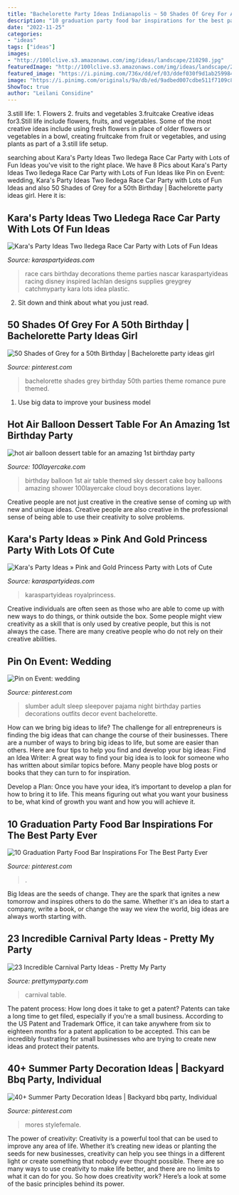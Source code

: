 ```yaml
---
title: "Bachelorette Party Ideas Indianapolis ~ 50 Shades Of Grey For A 50th Birthday"
description: "10 graduation party food bar inspirations for the best party ever"
date: "2022-11-25"
categories:
- "ideas"
tags: ["ideas"]
images:
- "http://100lclive.s3.amazonaws.com/img/ideas/landscape/210298.jpg"
featuredImage: "http://100lclive.s3.amazonaws.com/img/ideas/landscape/210298.jpg"
featured_image: "https://i.pinimg.com/736x/dd/ef/03/ddef030f9d1ab25998403d8661121a61.jpg"
image: "https://i.pinimg.com/originals/9a/db/ed/9adbed007cdbe511f7109c8993b81f7d.jpg"
ShowToc: true
author: "Leilani Considine"
---
```



3.still life: 1. Flowers 2. fruits and vegetables 3.fruitcake
Creative ideas for3.Still life include flowers, fruits, and vegetables. Some of the most creative ideas include using fresh flowers in place of older flowers or vegetables in a bowl, creating fruitcake from fruit or vegetables, and using plants as part of a 3.still life setup.

	

		
searching about Kara&#039;s Party Ideas Two lledega Race Car Party with Lots of Fun Ideas you've visit to the right place. We have 8 Pics about Kara&#039;s Party Ideas Two lledega Race Car Party with Lots of Fun Ideas like Pin on Event: wedding, Kara&#039;s Party Ideas Two lledega Race Car Party with Lots of Fun Ideas and also 50 Shades of Grey for a 50th Birthday | Bachelorette party ideas girl. Here it is:
		
    
## Kara&#039;s Party Ideas Two Lledega Race Car Party With Lots Of Fun Ideas

<img loading=lazy src="http://karaspartyideas.com/wp-content/uploads/2013/10/two-lledega-26.jpg" onerror="this.onerror=null;this.src='https://tse4.mm.bing.net/th?id=OIP.vWM0AJk7xrsoElNilXng3gHaLG&amp;pid=15.1';" alt="Kara&#039;s Party Ideas Two lledega Race Car Party with Lots of Fun Ideas">

_Source: karaspartyideas.com_

>race cars birthday decorations theme parties nascar karaspartyideas racing disney inspired lachlan designs supplies greygrey catchmyparty kara lots idea plastic. 

	

2. Sit down and think about what you just read.

    
## 50 Shades Of Grey For A 50th Birthday | Bachelorette Party Ideas Girl

<img loading=lazy src="https://i.pinimg.com/736x/da/d4/be/dad4beb156539dccf52233ea9106056c.jpg" onerror="this.onerror=null;this.src='https://tse4.mm.bing.net/th?id=OIP.yzX0RoYxY8jtMm3b3UzfKAHaJ4&amp;pid=15.1';" alt="50 Shades of Grey for a 50th Birthday | Bachelorette party ideas girl">

_Source: pinterest.com_

>bachelorette shades grey birthday 50th parties theme romance pure themed. 

	

1. Use big data to improve your business model

    
## Hot Air Balloon Dessert Table For An Amazing 1st Birthday Party

<img loading=lazy src="http://100lclive.s3.amazonaws.com/img/ideas/landscape/210298.jpg" onerror="this.onerror=null;this.src='https://tse3.mm.bing.net/th?id=OIP.IaTPCoYtODhBef9H9o1ZcgHaLH&amp;pid=15.1';" alt="hot air balloon dessert table for an amazing 1st birthday party">

_Source: 100layercake.com_

>birthday balloon 1st air table themed sky dessert cake boy balloons amazing shower 100layercake cloud boys decorations layer. 

	

Creative people are not just creative in the creative sense of coming up with new and unique ideas. Creative people are also creative in the professional sense of being able to use their creativity to solve problems.

    
## Kara&#039;s Party Ideas » Pink And Gold Princess Party With Lots Of Cute

<img loading=lazy src="https://karaspartyideas.com/wp-content/uploads/2013/09/pink-28.jpg" onerror="this.onerror=null;this.src='https://tse2.mm.bing.net/th?id=OIP.C5JnnPK1UYWdsveDpmOLPQHaLH&amp;pid=15.1';" alt="Kara&#039;s Party Ideas » Pink and Gold Princess Party with Lots of Cute">

_Source: karaspartyideas.com_

>karaspartyideas royalprincess. 

	

Creative individuals are often seen as those who are able to come up with new ways to do things, or think outside the box. Some people might view creativity as a skill that is only used by creative people, but this is not always the case. There are many creative people who do not rely on their creative abilities.

    
## Pin On Event: Wedding

<img loading=lazy src="https://i.pinimg.com/736x/e0/bd/f7/e0bdf7be54c4f00d1bf8f1c45ef172c7--sleep-hens.jpg" onerror="this.onerror=null;this.src='https://tse4.mm.bing.net/th?id=OIP.xiRDJ0eG4z7rEeKdNitFDQHaJ3&amp;pid=15.1';" alt="Pin on Event: wedding">

_Source: pinterest.com_

>slumber adult sleep sleepover pajama night birthday parties decorations outfits decor event bachelorette. 

	

How can we bring big ideas to life?
The challenge for all entrepreneurs is finding the big ideas that can change the course of their businesses. There are a number of ways to bring big ideas to life, but some are easier than others. Here are four tips to help you find and develop your big ideas:
Find an Idea Writer: A great way to find your big idea is to look for someone who has written about similar topics before. Many people have blog posts or books that they can turn to for inspiration.

Develop a Plan: Once you have your idea, it’s important to develop a plan for how to bring it to life. This means figuring out what you want your business to be, what kind of growth you want and how you will achieve it.

    
## 10 Graduation Party Food Bar Inspirations For The Best Party Ever

<img loading=lazy src="https://i.pinimg.com/736x/dd/ef/03/ddef030f9d1ab25998403d8661121a61.jpg" onerror="this.onerror=null;this.src='https://tse3.mm.bing.net/th?id=OIP.LIJzTOV1_uDOCicBQ0SGOgHaKV&amp;pid=15.1';" alt="10 Graduation Party Food Bar Inspirations For The Best Party Ever">

_Source: pinterest.com_

>. 

	

Big Ideas are the seeds of change. They are the spark that ignites a new tomorrow and inspires others to do the same. Whether it's an idea to start a company, write a book, or change the way we view the world, big ideas are always worth starting with.

    
## 23 Incredible Carnival Party Ideas - Pretty My Party

<img loading=lazy src="https://www.prettymyparty.com/wp-content/uploads/2017/08/Carnival-Party-Table.jpg" onerror="this.onerror=null;this.src='https://tse2.mm.bing.net/th?id=OIP.oobAT2dDkZx-_ypLtuhKHQHaKY&amp;pid=15.1';" alt="23 Incredible Carnival Party Ideas - Pretty My Party">

_Source: prettymyparty.com_

>carnival table. 

	

The patent process: How long does it take to get a patent?
Patents can take a long time to get filed, especially if you're a small business. According to the US Patent and Trademark Office, it can take anywhere from six to eighteen months for a patent application to be accepted. This can be incredibly frustrating for small businesses who are trying to create new ideas and protect their patents.

    
## 40+ Summer Party Decoration Ideas | Backyard Bbq Party, Individual

<img loading=lazy src="https://i.pinimg.com/originals/9a/db/ed/9adbed007cdbe511f7109c8993b81f7d.jpg" onerror="this.onerror=null;this.src='https://tse1.mm.bing.net/th?id=OIP.DICwkUf1HjtDpvciaLgcRgHaLG&amp;pid=15.1';" alt="40+ Summer Party Decoration Ideas | Backyard bbq party, Individual">

_Source: pinterest.com_

>mores stylefemale. 

	

The power of creativity:
Creativity is a powerful tool that can be used to improve any area of life. Whether it’s creating new ideas or planting the seeds for new businesses, creativity can help you see things in a different light or create something that nobody ever thought possible. There are so many ways to use creativity to make life better, and there are no limits to what it can do for you. So how does creativity work? Here’s a look at some of the basic principles behind its power.


